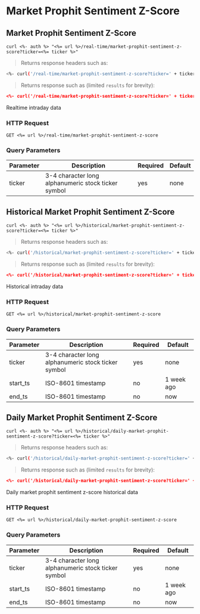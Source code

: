 
# Market Prophit Sentiment Z-Score


## Market Prophit Sentiment Z-Score

```shell
curl <%- auth %> "<%= url %>/real-time/market-prophit-sentiment-z-score?ticker=<%= ticker %>"
```

> Returns response headers such as:

```bash
<%- curl('/real-time/market-prophit-sentiment-z-score?ticker=' + ticker + ' -s -D- -o/dev/null') %>
```

> Returns response such as (limited `results` for brevity):

```json
<%- curl('/real-time/market-prophit-sentiment-z-score?ticker=' + ticker) %>
```

Realtime intraday data

### HTTP Request

`GET <%= url %>/real-time/market-prophit-sentiment-z-score`

### Query Parameters

Parameter | Description | Required | Default
--------- | ----------- | -------- | -------
ticker | 3-4 character long alphanumeric stock ticker symbol | yes | none



## Historical Market Prophit Sentiment Z-Score

```shell
curl <%- auth %> "<%= url %>/historical/market-prophit-sentiment-z-score?ticker=<%= ticker %>"
```

> Returns response headers such as:

```bash
<%- curl('/historical/market-prophit-sentiment-z-score?ticker=' + ticker + ' -s -D- -o/dev/null') %>
```

> Returns response such as (limited `results` for brevity):

```json
<%- curl('/historical/market-prophit-sentiment-z-score?ticker=' + ticker) %>
```

Historical intraday data

### HTTP Request

`GET <%= url %>/historical/market-prophit-sentiment-z-score`

### Query Parameters

Parameter | Description | Required | Default
--------- | ----------- | -------- | -------
ticker | 3-4 character long alphanumeric stock ticker symbol | yes | none
start_ts | ISO-8601 timestamp | no | 1 week ago
end_ts | ISO-8601 timestamp | no | now


## Daily Market Prophit Sentiment Z-Score

```shell
curl <%- auth %> "<%= url %>/historical/daily-market-prophit-sentiment-z-score?ticker=<%= ticker %>"
```

> Returns response headers such as:

```bash
<%- curl('/historical/daily-market-prophit-sentiment-z-score?ticker=' + ticker + ' -s -D- -o/dev/null') %>
```

> Returns response such as (limited `results` for brevity):

```json
<%- curl('/historical/daily-market-prophit-sentiment-z-score?ticker=' + ticker) %>
```

Daily market prophit sentiment z-score historical data

### HTTP Request

`GET <%= url %>/historical/daily-market-prophit-sentiment-z-score`

### Query Parameters

Parameter | Description | Required | Default
--------- | ----------- | -------- | -------
ticker | 3-4 character long alphanumeric stock ticker symbol | yes | none
start_ts | ISO-8601 timestamp | no | 1 week ago
end_ts | ISO-8601 timestamp | no | now
